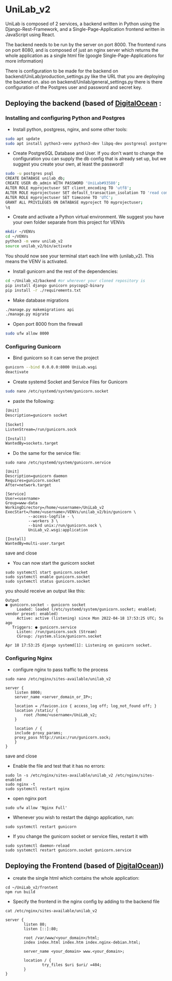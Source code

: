 # UniLab_v2

UniLab is composed of 2 services, a backend written in Python using the Django-Rest-Framework, 
and a Single-Page-Application frontend written in JavaScript using React.

The backend needs to be run by the server on port 8000.
The frontend runs on port 8080, and is composed of just an nginx server which returns the whole application as a single
html file (google Single-Page-Applications for more information)

There is configuration to be made for the backend on backend/UniLab/production_settings.py like the URL that you are 
deploying the backend on. also on backend/Unilab/general_settings.py there is there configuration of the Postgres user 
and password and secret key.

## Deploying the backend (based of [DigitalOcean](https://www.digitalocean.com/community/tutorials/how-to-set-up-django-with-postgres-nginx-and-gunicorn-on-ubuntu-22-04) :
### Installing and configuring Python and Postgres
- Install python, postgress, nginx, and some other tools:
```bash
sudo apt update
sudo apt install python3-venv python3-dev libpq-dev postgresql postgresql-contrib nginx curl
```

- Create PostgreSQL Database and User. If you don't want to change the configuration you can supply
the db config that is already set up, but we suggest you create your own, at least the password!
```bash
sudo -u postgres psql
CREATE DATABASE unilab_db;
CREATE USER db_admin WITH PASSWORD 'UniLab#93580';
ALTER ROLE myprojectuser SET client_encoding TO 'utf8';
ALTER ROLE myprojectuser SET default_transaction_isolation TO 'read committed';
ALTER ROLE myprojectuser SET timezone TO 'UTC';
GRANT ALL PRIVILEGES ON DATABASE myproject TO myprojectuser;
\q
```

- Create and activate a Python virtual environment. We suggest you have your own folder separate from this project for VENVs
```bash
mkdir ~/VENVs
cd ~/VENVs
python3 -m venv unilab_v2
source unilab_v2/bin/activate
```
You should now see your terminal start each line with (unilab_v2). This means the VENV is activated.

- Install gunicorn and the rest of the dependencies:
```bash
cd ~/Unilab_v2/backend #or wherever your cloned repository is
pip install django gunicorn psycopg2-binary
pip install -r ./requirements.txt
```

- Make database migrations
```bash
./manage.py makemigrations api
./manage.py migrate
```

- Open port 8000 from the firewall
```bash
sudo ufw allow 8000
```

### Configuring Gunicorn

- Bind gunicorn so it can serve the project
```bash
gunicorn --bind 0.0.0.0:8000 UniLab.wsgi
deactivate
```

- Create systemd Socket and Service Files for Gunicorn
```bash
sudo nano /etc/systemd/system/gunicorn.socket
```
- paste the following:
```txt
[Unit]
Description=gunicorn socket

[Socket]
ListenStream=/run/gunicorn.sock

[Install]
WantedBy=sockets.target
```

- Do the same for the service file:
```
sudo nano /etc/systemd/system/gunicorn.service
```
```
[Unit]
Description=gunicorn daemon
Requires=gunicorn.socket
After=network.target

[Service]
User=<username>
Group=www-data
WorkingDirectory=/home/<username>/UniLab_v2
ExecStart=/home/<username>/VENVs/unilab_v2/bin/gunicorn \
          --access-logfile - \
          --workers 3 \
          --bind unix:/run/gunicorn.sock \
          UniLab_v2.wsgi:application

[Install]
WantedBy=multi-user.target
```
save and close

- You can now start the gunicorn socket
```
sudo systemctl start gunicorn.socket
sudo systemctl enable gunicorn.socket
sudo systemctl status gunicorn.socket
```
you should receive an output like this:
```
Output
● gunicorn.socket - gunicorn socket
     Loaded: loaded (/etc/systemd/system/gunicorn.socket; enabled; vendor preset: enabled)
     Active: active (listening) since Mon 2022-04-18 17:53:25 UTC; 5s ago
   Triggers: ● gunicorn.service
     Listen: /run/gunicorn.sock (Stream)
     CGroup: /system.slice/gunicorn.socket

Apr 18 17:53:25 django systemd[1]: Listening on gunicorn socket.
```
### Configuring Nginx
- configure nginx to pass traffic to the process
```
sudo nano /etc/nginx/sites-available/unilab_v2
```

```
server {
    listen 8000;
    server_name <server_domain_or_IP>;

    location = /favicon.ico { access_log off; log_not_found off; }
    location /static/ {
        root /home/<username>/UniLab_v2;
    }
    
    location / {
    include proxy_params;
    proxy_pass http://unix:/run/gunicorn.sock;
    }
}
```
save and close

- Enable the file and test that it has no errors:
```
sudo ln -s /etc/nginx/sites-available/unilab_v2 /etc/nginx/sites-enabled
sudo nginx -t
sudo systemctl restart nginx
```

- open nginx port
```
sudo ufw allow 'Nginx Full'
```

- Whenever you wish to restart the dajngo application, run:
```
sudo systemctl restart gunicorn
```

- If you change the gunicorn socket or service files, restart it with
```
sudo systemctl daemon-reload
sudo systemctl restart gunicorn.socket gunicorn.service
```

## Deploying the Frontend (based of [DigitalOcean](https://www.digitalocean.com/community/tutorials/how-to-deploy-a-react-application-with-nginx-on-ubuntu-20-04)))
- create the single html which contains the whole application:
```
cd ~/UniLab_v2/frontent
npm run build
```

- Specify the frontend in the nginx config by adding to the backend file
```
cat /etc/nginx/sites-available/unilab_v2
```
```
server {
        listen 80;
        listen [::]:80;

        root /var/www/<your_domain>/html;
        index index.html index.htm index.nginx-debian.html;

        server_name <your_domain> www.<your_domain>;

        location / {
                try_files $uri $uri/ =404;
        }
}
```
